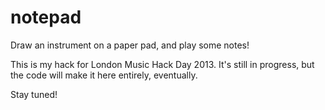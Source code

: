 notepad
=======

Draw an instrument on a paper pad, and play some notes!

This is my hack for London Music Hack Day 2013. It's still
in progress, but the code will make it here entirely,
eventually.

Stay tuned!
